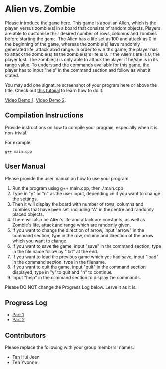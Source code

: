# Alien vs. Zombie

Please introduce the game here.
This game is about an Alien, which is the player, versus zombie(s) in a board that consists of random objects. Players are able to customise their desired number of rows, columns and zombies before starting the game. The Alien has a life set as 100 and attack as 0 in the beginning of the game, whereas the zombie(s) have randomly generated life, attack abnd range. In order to win this game, the player has to attack the zombie(s) till the zombie(s)'s life is 0. If the Alien's life is 0, the player lost. The zombie(s) is only able to attack the player if he/she is in its range value. To understand the commands available for this game, the player has to input "help" in the command section and follow as what it stated. 

You may add one signature screenshot of your program here or above the title. Check out [this tutorial](https://www.digitalocean.com/community/tutorials/markdown-markdown-images) to learn how to do it.

[Video Demo 1](https://youtu.be/y8tNC2Zn12A).
[Video Demo 2]().
## Compilation Instructions

Provide instructions on how to compile your program, especially when it is non-trivial.

For example:

```
g++ main.cpp 
```

## User Manual

Please provide the user manual on how to use your program.
1. Run the program using g++ main.cpp, then .\main.cpp
2. Type in "y" or "n" as the user input, depending on if you want to change the settings.
3. Then it will display the board with number of rows, columns and zombies that have been set, including "A" in the centre and randomly placed objects.
4. There will also be Alien's life and attack are constants, as well as Zombie's life, attack and range which are randomly given.
5. If you want to change the direction of arrow, input "arrow" in the command section, type in the row, column and direction of the arrow which you want to change.
6. If you want to save the game, input "save" in the command section, type in the file name follow by ".txt" at the end.
7. If you want to load the previous game which you had save, input "load" in the command section, type in the filename.
8. If you want to quit the game, input "quit" in the command section displayed, type in "y" to quit and "n" to continue.
9. Input "help" in the command section to display the commands.

Please DO NOT change the Progress Log below. Leave it as it is.

## Progress Log

- [Part 1](PART1.md)
- [Part 2](PART2.md)

## Contributors

Please replace the following with your group members' names. 

- Tan Hui Jeen
- Teh Yvonne
